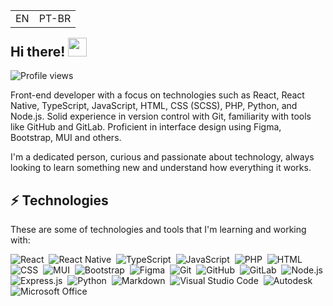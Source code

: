 <table align="right">
 <tr>
  <td><a href="README.md" style="text-decoration: none;">EN</a></td>
  <td><a href="README_pt.md" style="text-decoration: none;">PT-BR</a></td>
 </tr>
</table>
<h2 align="left">Hi there! <img src="https://media.giphy.com/media/hvRJCLFzcasrR4ia7z/giphy.gif" width="30"></h2>
<p align="left"> <img src="https://komarev.com/ghpvc/?username=denissonchaves&color=blue" alt="Profile views"> </p>

Front-end developer with a focus on technologies such as React, React Native, TypeScript, JavaScript, HTML, CSS (SCSS), PHP, Python, and Node.js. Solid experience in version control with Git, familiarity with tools like GitHub and GitLab. Proficient in interface design using Figma, Bootstrap, MUI and others.

I'm a dedicated person, curious and passionate about technology, always looking to learn something new and understand how everything it works.

## ⚡ Technologies

These are some of technologies and tools that I'm learning and working with:

![React](https://img.shields.io/badge/-React-05122A?style=flat&logo=react)&nbsp;
![React Native](https://img.shields.io/badge/-React_Native-05122A?style=flat&logo=react)&nbsp;
![TypeScript](https://img.shields.io/badge/-TypeScript-05122A?style=flat&logo=typescript)&nbsp;
![JavaScript](https://img.shields.io/badge/-JavaScript-05122A?style=flat&logo=javascript)&nbsp;
![PHP](https://img.shields.io/badge/-PHP-05122A?style=flat&logo=php)&nbsp;
![HTML](https://img.shields.io/badge/-HTML-05122A?style=flat&logo=HTML5)&nbsp;
![CSS](https://img.shields.io/badge/-CSS-05122A?style=flat&logo=CSS3&logoColor=1572B6)&nbsp;
![MUI](https://img.shields.io/badge/-MUI-05122A?style=flat&logo=mui)&nbsp;
![Bootstrap](https://img.shields.io/badge/-Bootstrap-05122A?style=flat&logo=Bootstrap)&nbsp;
![Figma](https://img.shields.io/badge/-Figma-05122A?style=flat&logo=figma)&nbsp;
![Git](https://img.shields.io/badge/-Git-05122A?style=flat&logo=git)&nbsp;
![GitHub](https://img.shields.io/badge/-GitHub-05122A?style=flat&logo=github)&nbsp;
![GitLab](https://img.shields.io/badge/-GitLab-05122A?style=flat&logo=gitlab)&nbsp;
![Node.js](https://img.shields.io/badge/Node.js-05122A?style=flat&logo=node.js)&nbsp;
![Express.js](https://img.shields.io/badge/Express.js-05122A?style=flat&logo=express)&nbsp;
![Python](https://img.shields.io/badge/-Python-05122A?style=flat&logo=python&logoColor=ffdd54)&nbsp;
![Markdown](https://img.shields.io/badge/-Markdown-05122A?style=flat&logo=markdown)&nbsp;
![Visual Studio Code](https://img.shields.io/badge/-Visual%20Studio%20Code-05122A?style=flat&logo=visual-studio-code&logoColor=007ACC)&nbsp;
![Autodesk](https://img.shields.io/badge/-Autodesk-05122A?style=flat&logo=autodesk)&nbsp;
![Microsoft Office](https://img.shields.io/badge/-Microsoft%20Office-05122A?style=flat&logo=microsoft-office&logoColor=orange)&nbsp;

